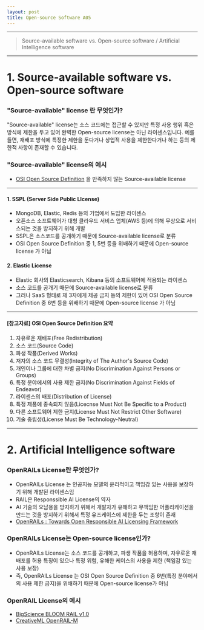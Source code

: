 ```yaml
---
layout: post
title: Open-source Software A05
---
```

---
>Source-available software vs. Open-source software / Artificial Intelligence software
---

# 1. Source-available software vs. Open-source software

### "Source-available" license 란 무엇인가? 
"Source-available" license는 소스 코드에는 접근할 수 있지만 특정 사용 행위 혹은 방식에 제한을 두고 있어 완벽한 Open-source license는 아닌 라이센스입니다. 예를 들면, 재배포 방식에 특정한 제한을 둔다거나 상업적 사용을 제한한다거나 하는 등의 제한적 사항이 존재할 수 있습니다.  

### "Source-available" license의 예시
- [OSI Open Source Definition](https://opensource.org/osd) 을 만족하지 않는 Source-available license

---
#### 1. SSPL (Server Side Public LIcense)
- MongoDB, Elastic, Redis 등의 기업에서 도입한 라이센스
- 오픈소스 소프트웨어가 대형 클라우드 서비스 업체(AWS 등)에 의해 무상으로 서비스되는 것을 방지하기 위해 개발
- SSPL은 소스코드를 공개하기 때문에 Source-available license로 분류
- OSI Open Source Definition 중 1, 5번 등을 위배하기 때문에 Open-source license 가 아님

#### 2. Elastic License
- Elastic 회사의 Elasticsearch, Kibana 등의 소프트웨어에 적용되는 라이센스
- 소스 코드를 공개기 때문에 Source-available license로 분류
- 그러나 SaaS 형태로 제 3자에게 제공 금지 등의 제한이 있어 OSI Open Source Definition 중 6번 등을 위배하기 때문에 Open-source license 가 아님

---
#### [참고자료] OSI Open Source Definition 요약
1. 자유로운 재배포(Free Redistribution)
2. 소스 코드(Source Code)
3. 파생 작품(Derived Works)
4. 저자의 소스 코드 무결성(Integrity of The Author's Source Code)
5. 개인이나 그룹에 대한 차별 금지(No Discrimination Against Persons or Groups)
6. 특정 분야에서의 사용 제한 금지(No Discrimination Against Fields of Endeavor)
7. 라이센스의 배포(Distribution of License)
8. 특정 제품에 종속되지 않음(Licecnse Must Not Be Specific to a Product)
9. 다른 소프트웨어 제한 금지(License Must Not Restrict Other Software)
10. 기술 중립성(License Must Be Technology-Neutral)
---



# 2. Artificial Intelligence software

### OpenRAILs License란 무엇인가?

- OpenRAILs License 는 인공지능 모델의 윤리적이고 책임감 있는 사용을 보장하기 위해 개발된 라이센스임
- RAIL은 Responssible AI License의 약자
- AI 기술의 오남용을 방지하기 위해서 개발자가 유해하고 무책임한 어플리케이션을 만드는 것을 방지하기 위해서 특정 유즈케이스에 제한을 두는 조항이 존재
- [OpenRAILs : Towards Open Responsible AI Licensing Framework](https://huggingface.co/blog/open_rail)

### OpenRAILs License는 Open-source license인가?
- OpenRAILs License는 소스 코드를 공개하고, 파생 작품을 허용하며, 자유로운 재배포를 허용 특징이 있으나 특정 위험, 유해한 케이스의 사용을 제한 (책임감 있는 사용 보장)
- 즉, OpenRAILs License 는 OSI Open Source Definition 중 6번(특정 분야에서의 사용 제한 금지)을 위배하기 때문에 Open-source license가 아님

### OpenRAIL License의 예시
- [BigScience BLOOM RAIL v1.0](https://huggingface.co/spaces/bigscience/license)
- [CreativeML OpenRAIL-M](https://github.com/CompVis/stable-diffusion/blob/main/LICENSE)